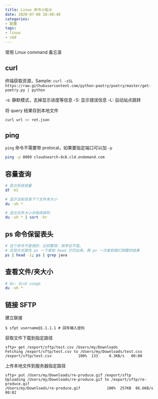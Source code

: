 ```yaml
---
title: Linux 命令小贴士
date: 2020-07-08 18:49:48
categories:
- 配置
tags:
- linux
- cmd
---
```


常用 Linux command 备忘录

## curl

终端获取资源，Sample: `curl -sSL https://raw.githubusercontent.com/python-poetry/poetry/master/get-poetry.py | python`

-s: 静默模式，去掉显示进度等信息
-S: 显示错误信息
-L: 自动站点跳转

将 query 结果存到本地文件

```bash
curl url >> ret.json
```

## ping

`ping` 命令不需要带 protocal，如果要指定端口可以加 `-p`

```bash
ping -p 8089 cloudsearch-dc8.cld.ondemand.com
```

## 容量查询

```bash
# 显示系统容量
df -hl

# 显示当前目录下个文件夹大小
du -sh *

# 显示文件大小并倒序排列
du -sh * | sort -hr
```

## ps 命令保留表头

```bash
# 这个命令不是很好，比较繁琐，效率也不高。
# 实现方式是先 ps 一下拿到 head 打印出来，再 ps 一次拿到我们想要的结果
ps | head -1; ps | grep java
```
## 查看文件/夹大小

```bash
# du: disk usage
du -sh *
```

## 链接 SFTP

建立联接

```shell
$ sfpt username@1.1.1.1 # 回车输入密码
```

获取文件下载到指定路径

```shell
sftp> get /export/sftp/test.csv /Users/my/Downloads
Fetching /export/sftp/test.csv to /Users/my/Downloads/test.csv
/export/sftp/test.csv            100%  133     0.3KB/s   00:00
```

上传本地文件到服务器指定路径

```shell
sftp> put /Users/my/Downloads/re-produce.gif /export/sftp
Uploading /Users/my/Downloads/re-produce.gif to /export/sftp/re-produce.gif
/Users/my/Downloads/re-produce.gif            100%  257KB  86.6KB/s   00:02
```
